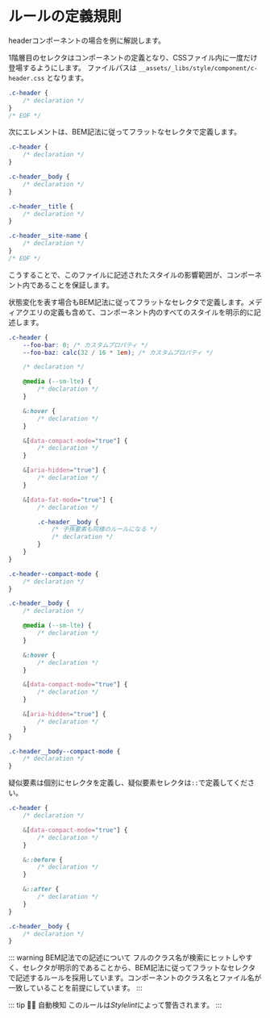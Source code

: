 # ルールの定義規則

headerコンポーネントの場合を例に解説します。

1階層目のセレクタはコンポーネントの定義となり、CSSファイル内に一度だけ登場するようにします。
ファイルパスは `__assets/_libs/style/component/c-header.css` となります。

```css
.c-header {
	/* declaration */
}
/* EOF */
```

次にエレメントは、BEM記法に従ってフラットなセレクタで定義します。

```css
.c-header {
	/* declaration */
}

.c-header__body {
	/* declaration */
}

.c-header__title {
	/* declaration */
}

.c-header__site-name {
	/* declaration */
}
/* EOF */
```

こうすることで、このファイルに記述されたスタイルの影響範囲が、コンポーネント内であることを保証します。

状態変化を表す場合もBEM記法に従ってフラットなセレクタで定義します。メディアクエリの定義も含めて、コンポーネント内のすべてのスタイルを明示的に記述します。

<!-- prettier-ignore-start -->

```css
.c-header {
	--foo-bar: 0; /* カスタムプロパティ */
	--foo-baz: calc(32 / 16 * 1em); /* カスタムプロパティ */

	/* declaration */

	@media (--sm-lte) {
		/* declaration */
	}

	&:hover {
		/* declaration */
	}

	&[data-compact-mode="true"] {
		/* declaration */
	}

	&[aria-hidden="true"] {
		/* declaration */
	}

	&[data-fat-mode="true"] {
		/* declaration */

		.c-header__body {
			/* 子孫要素も同様のルールになる */
			/* declaration */
		}
	}
}

.c-header--compact-mode {
	/* declaration */
}

.c-header__body {
	/* declaration */

	@media (--sm-lte) {
		/* declaration */
	}

	&:hover {
		/* declaration */
	}

	&[data-compact-mode="true"] {
		/* declaration */
	}

	&[aria-hidden="true"] {
		/* declaration */
	}
}

.c-header__body--compact-mode {
	/* declaration */
}
```
<!-- prettier-ignore-end -->

疑似要素は個別にセレクタを定義し、疑似要素セレクタは`::`で定義してください。

<!-- prettier-ignore-start -->
```css
.c-header {
	/* declaration */

	&[data-compact-mode="true"] {
		/* declaration */
	}

	&::before {
		/* declaration */
	}

	&::after {
		/* declaration */
	}
}

.c-header__body {
	/* declaration */
}
```
<!-- prettier-ignore-end -->

::: warning BEM記法での記述について
フルのクラス名が検索にヒットしやすく、セレクタが明示的であることから、BEM記法に従ってフラットなセレクタで記述するルールを採用しています。コンポーネントのクラス名とファイル名が一致していることを前提にしています。
:::

::: tip 👮‍♀️ 自動検知
このルールは*Stylelint*によって警告されます。
:::
